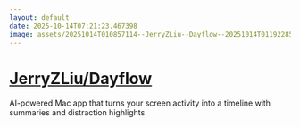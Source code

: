 ```yaml
---
layout: default
date: 2025-10-14T07:21:23.467398
image: assets/20251014T010857114--JerryZLiu--Dayflow--20251014T011922853--cropped.png
---
```


# [JerryZLiu/Dayflow](https://github.com/JerryZLiu/Dayflow)

AI-powered Mac app that turns your screen activity into a timeline with summaries and distraction highlights
